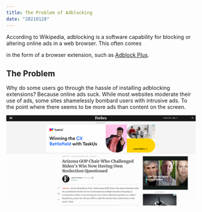 ```yaml
---
title: The Problem of Adblocking
date: "20210128"
---
```

According to Wikipedia, adblocking is a software capability for blocking or altering online ads in a web browser. This often comes

 in the form of a browser extension, such as [Adblock Plus](https://adblockplus.org/). 

## The Problem

Why do some users go through the hassle of installing adblocking extensions? Because online ads suck. While most websites moderate their use of ads, some sites shamelessly bombard users with intrusive ads. To the point where there seems to be more ads than content on the screen.

![fdsg](/images/uploads/forbes.png)